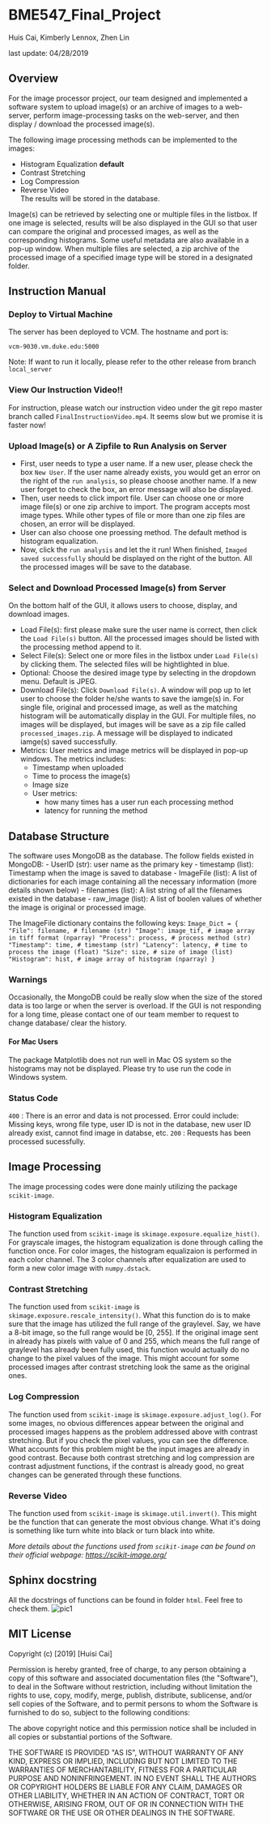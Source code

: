 # BME547_Final_Project

Huis Cai, Kimberly Lennox, Zhen Lin

last update: 04/28/2019

## Overview
For the image processor project, our team designed and implemented a software system to upload image(s) or an archive of images to a web-server, perform image-processing tasks on the web-server, and then display / download the processed image(s). 

The following image processing methods can be implemented to the images: 
  + Histogram Equalization __default__
  + Contrast Stretching
  + Log Compression
  + Reverse Video  
The results will be stored in the database.

Image(s) can be retrieved by selecting one or multiple files in the listbox. If one image is selected, results will be also displayed in the GUI so that user can compare the original and processed images, as well as the corresponding histograms. Some useful metadata are also available in a pop-up window. When multiple files are selected, a zip archive of the processed image of a specified image type will be stored in a designated folder.

## Instruction Manual
### Deploy to Virtual Machine
The server has been deployed to VCM. The hostname and port is:
```
vcm-9030.vm.duke.edu:5000
```
Note: If want to run it locally, please refer to the other release from branch `local_server`

### View Our Instruction Video!!

For instruction, please watch our instruction video under the git repo master branch called `FinalInstructionVideo.mp4`.
It seems slow but we promise it is faster now!

### Upload Image(s) or A Zipfile to Run Analysis on Server
- First, user needs to type a user name. If a new user, please check the box `New User`. If the user name already exists, you would get an error on the right of the `run analysis`, so please choose another name. If a new user forget to check the box, an error message will also be displayed.
- Then, user needs to click import file. User can choose one or more image file(s) or one zip archive to import. The program accepts most image types. While other types of file or more than one zip files are chosen, an error will be displayed.
- User can also choose one proessing method. The default method is histogram equalization.
- Now, click the `run analysis` and let the it run! When finished, `Imaged saved successfully` should be displayed on the right of the button. All the processed images will be save to the database.

### Select and Download Processed Image(s) from Server
On the bottom half of the GUI, it allows users to choose, display, and download images.
- Load File(s): first please make sure the user name is correct, then click the `Load File(s)` button. All the processed images should be listed with the processing method append to it.
- Select File(s): Select one or more files in the listbox under `Load File(s)` by clicking them. The selected files will be hightlighted in blue. 
- Optional: Choose the desired image type by selecting in the dropdown menu. Default is JPEG.
- Download File(s): Click `Download File(s)`. A window will pop up to let user to choose the folder he/she wants to save the iamge(s) in. For single file, original and processed image, as well as the matching histogram will be automatically display in the GUI. For multiple files, no images will be displayed, but images will be save as a zip file called `processed_images.zip`.
A message will be displayed to indicated iamge(s) saved successfully.
- Metrics: User metrics and image metrics will be displayed in pop-up windows. The metrics includes:
    - Timestamp when uploaded
    - Time to process the image(s)
    - Image size   
    - User metrics: 
        - how many times has a user run each processing method
        - latency for running the method
## Database Structure
The software uses MongoDB as the database. The follow fields existed in MongoDB:
    - UserID (str): user name as the primary key
    - timestamp (list): Timestamp when the image is saved to database
    - ImageFile (list): A list of dictionaries for each image containing all the necessary information (more details shown below)
    - filenames (list): A list string of all the filenames existed in the database
    - raw_image (list): A list of boolen values of whether the image is original or processed image.
    
 The ImageFile dictionary contains the following keys:
     ```
     Image_Dict = {
                    "File": filename, # filename (str)
                    "Image": image_tif, # image array in tiff format (nparray)
                    "Process": process, # process method (str)
                    "Timestamp": time, # timestamp (str)
                    "Latency": latency, # time to process the image (float)
                    "Size": size, # size of image (list)
                    "Histogram": hist, # image array of histogram (nparray)
                 }
     ```
### Warnings
Occasionally, the MongoDB could be really slow when the size of the stored data is too large or when the server is overload. If the GUI is not responding for a long time, please contact one of our team member to request to change database/ clear the history.

#### For Mac Users
The package Matplotlib does not run well in Mac OS system so the histograms may not be displayed. Please try to use run the code in Windows system.

### Status Code
  `400` : There is an error and data is not processed. Error could include: Missing keys, wrong file type, user ID is not in the database, new user ID already exist, cannot find image in databse, etc.
  `200` : Requests has been processed sucessfully.

## Image Processing 
The image processing codes were done mainly utilizing the package `scikit-image`.
### Histogram Equalization
The function used from `scikit-image` is `skimage.exposure.equalize_hist()`. For grayscale images, the histogram equalization is done through calling the function once. For color images, the histogram equalizaion is performed in each color channel. The 3 color channels after equalization are used to form a new color image with `numpy.dstack`.
### Contrast Stretching
The function used from `scikit-image` is `skimage.exposure.rescale_intensity()`. What this function do is to make sure that the image has utilized the full range of the graylevel. Say, we have a 8-bit image, so the full range would be [0, 255]. If the original image sent in already has pixels with value of 0 and 255, which means the full range of graylevel has already been fully used, this function would actually do no change to the pixel values of the image. This might account for some processed images after contrast stretching look the same as the original ones.
### Log Compression
The function used from `scikit-image` is `skimage.exposure.adjust_log()`. For some images, no obvious differences appear between the original and processed images happens as the problem addressed above with contrast stretching. But if you check the pixel values, you can see the difference. What accounts for this problem might be the input images are already in good contrast. Because both contrast stretching and log compression are contrast adjustment functions, if the contrast is already good, no great changes can be generated through these functions.
### Reverse Video
The function used from `scikit-image` is `skimage.util.invert()`. This might be the function that can generate the most obvious change. What it's doing is something like turn white into black or turn black into white.

*More details about the functions used from `scikit-image` can be found on their official webpage: https://scikit-image.org/*

## Sphinx docstring
All the docstrings of functions can be found in folder `html`. Feel free to check them.
![pic1](https://github.com/SylviaCHS/BME547_Final_Project/blob/zl187/update_readme/images/pic1.PNG)

## MIT License

Copyright (c) [2019] [Huisi Cai]

Permission is hereby granted, free of charge, to any person obtaining a copy
of this software and associated documentation files (the "Software"), to deal
in the Software without restriction, including without limitation the rights
to use, copy, modify, merge, publish, distribute, sublicense, and/or sell
copies of the Software, and to permit persons to whom the Software is
furnished to do so, subject to the following conditions:

The above copyright notice and this permission notice shall be included in all
copies or substantial portions of the Software.

THE SOFTWARE IS PROVIDED "AS IS", WITHOUT WARRANTY OF ANY KIND, EXPRESS OR
IMPLIED, INCLUDING BUT NOT LIMITED TO THE WARRANTIES OF MERCHANTABILITY,
FITNESS FOR A PARTICULAR PURPOSE AND NONINFRINGEMENT. IN NO EVENT SHALL THE
AUTHORS OR COPYRIGHT HOLDERS BE LIABLE FOR ANY CLAIM, DAMAGES OR OTHER
LIABILITY, WHETHER IN AN ACTION OF CONTRACT, TORT OR OTHERWISE, ARISING FROM,
OUT OF OR IN CONNECTION WITH THE SOFTWARE OR THE USE OR OTHER DEALINGS IN THE
SOFTWARE.
